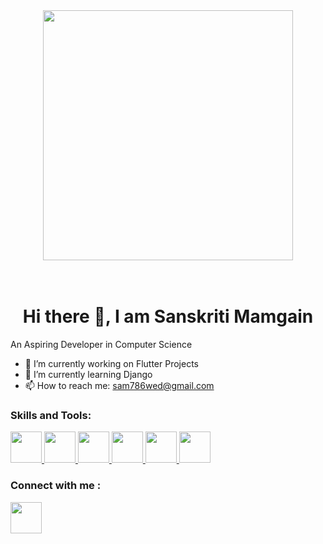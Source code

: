 <div id="header" align="center">
  <img src="https://media0.giphy.com/media/hpXdHPfFI5wTABdDx9/giphy.gif?cid=6c09b9527z0nxk425bbz485f92xiccm0uhtp0yvrcmue35em&ep=v1_internal_gif_by_id&rid=giphy.gif&ct=g" width="400"/>
</div>
<br><br>
<h1><Center> Hi there 👋, I am Sanskriti Mamgain</h1>

 An Aspiring Developer in Computer Science
 
- 🔭 I’m currently working on Flutter Projects
- 🌱 I’m currently learning Django
- 📫 How to reach me: sam786wed@gmail.com

<h3>Skills and Tools:</h3>
<div>
  <a href="https://flutter.dev/">
<img src="https://img.icons8.com/?size=100&id=7I3BjCqe9rjG&format=png&color=000000" width="50"/>
</a> 
<a href="https://www.djangoproject.com/">
<img src="https://img.icons8.com/?size=100&id=13441&format=png&color=000000" width="50"/>
</a> 
<a href="https://www.linkedin.com/in/sanskriti-mamgain-8b7ba1213/">
<img src="https://img.icons8.com/?size=100&id=40669&format=png&color=000000" width="50"/>
</a> 
<a href="https://www.linkedin.com/in/sanskriti-mamgain-8b7ba1213/">
<img src="https://img.icons8.com/?size=100&id=7AFcZ2zirX6Y&format=png&color=000000" width="50"/>
</a> 
<a href="https://www.linkedin.com/in/sanskriti-mamgain-8b7ba1213/">
<img src="https://img.icons8.com/?size=100&id=qV-JzWYl9dzP&format=png&color=000000" width="50"/>
</a> 
<a href="https://www.linkedin.com/in/sanskriti-mamgain-8b7ba1213/">
<img src="https://img.icons8.com/?size=100&id=40669&format=png&color=000000" width="50"/>
</a> 

</div>

<h3>Connect with me :</h3>
<div>
<a href="https://www.linkedin.com/in/sanskriti-mamgain-8b7ba1213/">
<img src="https://encrypted-tbn0.gstatic.com/images?q=tbn:ANd9GcRokEYt0yyh6uNDKL8uksVLlhZ35laKNQgZ9g&s" width="50"/>
</a> 

</div>
